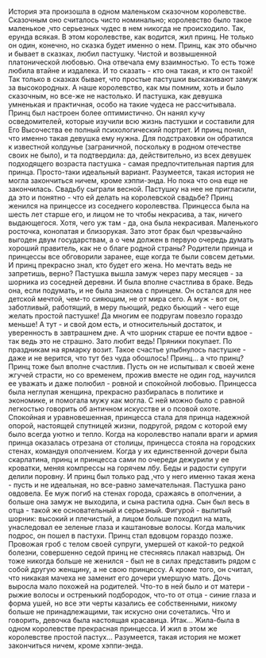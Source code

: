   История эта произошла в одном маленьком сказочном королевстве. Сказочным оно считалось чисто номинально; королевство было такое маленькое ,что серьезных чудес в нем никогда не происходило. Так, ерунда всякая.
В этом королевстве, как водится, жил принц. Не только он один, конечно, но сказка будет именно о нем.
Принц, как это обычно и бывает в сказках, любил пастушку. Чистой и возвышенной платонической любовью. Она отвечала ему взаимностью. То есть тоже любила втайне и издалека. И то сказать - кто она такая, и кто он такой! Так только в сказках бывает, что простые пастушки выскакивают замуж за высокородных. А наше королевство, как мы помним, хоть и было сказочным, но все-же не настолько. И пастушка, как девушка умненькая и практичная, особо на такие чудеса не рассчитывала.
Принц был настроен более оптимистично. Он нанял кучу осведомителей, которые изучили всю жизнь пастушки и составили для Его Высочества ее полный психологический портрет. И принц понял, что именно такая девушка ему нужна. Для подстраховки он обратился к известной колдунье (заграничной, поскольку в родном отечестве своих не было), и та подтвердила: да, действительно, из всех девушек подходящего возраста пастушка - самая предпочтительная партия для принца. Просто-таки идеальный вариант.
Разумеется, такая история не могла закончиться ничем, кроме хэппи-энда. Но пока что она еще не закончилась.
Свадьбу сыграли весной. Пастушку на нее не пригласили, да это и понятно - что ей делать на королевской свадьбе? Принц женился на принцессе из соседнего королевства. Принцесса была на шесть лет старше его, и лицом не то чтобы некрасива, а так, ничего выдающегося. Хотя, чего уж там - да, она была некрасивая. Маленького росточка, конопатая и близорукая. Зато этот брак был чрезвычайно выгоден двум государствам, а о чем должен в первую очередь думать хороший правитель, как не о благе родной страны? Родители принца и принцессы все обговорили заранее, еще когда те были совсем детьми. И принц прекрасно знал, кто будет его жена. Но мечтать ведь не запретишь, верно?
Пастушка вышла замуж через пару месяцев - за шорника из соседней деревни. И была вполне счастлива в браке. Ведь она, если подумать, и не была знакома с принцем. Он остался для нее детской мечтой, чем-то сияющим, не от мира сего. А муж - вот он, заботливый, работящий, в меру пьющий, редко бьющий - чего еще желать простой пастушке! Да многим ее подругам повезло гораздо меньше! А тут - и свой дом есть, и относительный достаток, и уверенность в завтрашнем дне. А что шорник старше ее почти вдвое - так ведь это не страшно. Зато любит ведь! Пряники покупает. По праздникам на ярмарку возит. Такое счастье улыбнулось пастушке - даже и не верится, что тут без чуда обошлось!
Принц... а что принц? Принц тоже был вполне счастлив. Пусть он не испытывал к своей жене жгучей страсти, но со временем, прожив вместе не один год, научился ее уважать и даже полюбил - ровной и спокойной любовью. Принцесса была неглупая женщина, прекрасно разбиралась в политике и экономике, и помогала мужу как могла. С ней можно было с равной легкостью говорить об античном искусстве и о псовой охоте. Спокойная и уравновешенная, принцесса стала для принца надежной опорой, настоящей спутницей жизни, подругой, рядом с которой ему было всегда уютно и тепло. Когда на королевство напали враги и армия принца оказалась отрезана от столицы, принцесса стояла на городских стенах, командуя ополчением. Когда у их единственной дочери была скарлатина, принц и принцесса сами по очереди дежурили у ее кроватки, меняя компрессы на горячем лбу. Беды и радости супруги делили поровну. И принц был только рад ,что у него именно такая жена - пусть и не идеальная, но все-равно замечательная.
Пастушка рано овдовела. Ее муж погиб на стенах города, сражаясь в ополчении, а больше она замуж не выходила, и сына растила одна. Сын был весь в отца - такой же основательный и серьезный. Фигурой - вылитый шорник: высокий и плечистый, а лицом больше походил на мать, унаследовал ее зеленые глаза и каштановые волосы. Когда мальчик подрос, он пошел в пастухи.
Принц стал вдовцом гораздо позже. Провожая гроб с телом своей супруги, умершей от какой-то редкой болезни, совершенно седой принц не стесняясь плакал навзрыд. Он тоже никогда больше не женился - был не в силах представить рядом с собой другую женщину, а не свою принцессу. А кроме того, он считал, что никакая мачеха не заменит его дочери умершую мать. Дочь выросла мало похожей на родителей. Что-то в ней было и от матери - рыжие волосы и остренький подбородок, что-то от отца - синие глаза и форма ушей, но все эти черты казались ее собственными, никому больше не принадлежащими, так искусно они сочетались. Что и говорить, девочка была настоящая красавица.
Итак...
Жила-была в одном королевстве прекрасная принцесса. И жил в этом же королевстве простой пастух... Разумеется, такая история не может закончиться ничем, кроме хэппи-энда.    